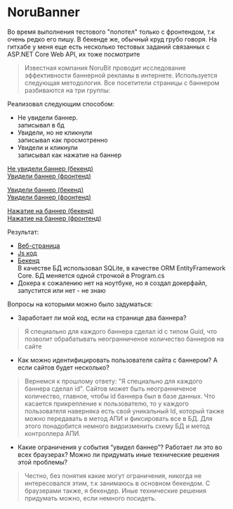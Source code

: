 # NoruBanner

Во время выполнения тестового "попотел" только с фронтендом, т.к очень редко его пишу. В бекенде же, обычный круд грубо говоря.
На гитхабе у меня еще есть несколько тестовых заданий связанных с ASP.NET Core Web API, их тоже посмотрите

> Известная компания NoruBit проводит исследование эффективности баннерной
рекламы в интернете. Используется следующая методология. Все посетители
страницы с баннером разбиваются на три группы:

Реализовал следующим способом:
- Не увидели баннер.    
записывал в бд
- Увидели, но не кликнули <br/>
записывал как просмотренно 
- Увидели и кликнули     
записывал как нажатие на баннер

[Не увидели баннер (бекенд)](https://github.com/egorrrmiller/NoruBanner/blob/d05e2e2e17070ef0df368705792ce68484d13b77/Tibuon/Controllers/BannerController.cs#L41-L53) <br/>
[Увидели баннер (фронтенд)](https://github.com/egorrrmiller/NoruBanner/blob/d05e2e2e17070ef0df368705792ce68484d13b77/Tibuon/Views/Home/Index.cshtml#L11-L20)

[Увидели баннер (бекенд)](https://github.com/egorrrmiller/NoruBanner/blob/d05e2e2e17070ef0df368705792ce68484d13b77/Tibuon/Controllers/BannerController.cs#L41-L53) <br/>
[Увидели баннер (фронтенд)](https://github.com/egorrrmiller/NoruBanner/blob/d05e2e2e17070ef0df368705792ce68484d13b77/Tibuon/Views/Home/Index.cshtml#L11-L20)

[Нажатие на баннер (бекенд)](https://github.com/egorrrmiller/NoruBanner/blob/d05e2e2e17070ef0df368705792ce68484d13b77/Tibuon/Controllers/BannerController.cs#L21-L35) <br/>
[Нажатие на баннер (фронтенд)](https://github.com/egorrrmiller/NoruBanner/blob/d05e2e2e17070ef0df368705792ce68484d13b77/Tibuon/Views/Home/Index.cshtml#L25-L40)


Результат: <br/>
- [Веб-страница](https://github.com/egorrrmiller/NoruBanner/blob/d05e2e2e17070ef0df368705792ce68484d13b77/Tibuon/Views/Home/Index.cshtml)
- [Js код](https://github.com/egorrrmiller/NoruBanner/blob/d05e2e2e17070ef0df368705792ce68484d13b77/Tibuon/Views/Home/Index.cshtml#L8-L41)
- [Бекенд](https://github.com/egorrrmiller/NoruBanner/tree/master/Tibuon) <br/>
В качестве БД использовал SQLite, в качестве ORM EntityFramework Core. БД меняется одной строчкой в Program.cs
- Докера к сожалению нет на ноутбуке, но я создал докерфайл, запустится или нет - не знаю

Вопросы на которыми можно было задуматься:
- Заработает ли мой код, если на странице два баннера? <br/>
> Я специально для каждого баннера сделал id с типом Guid, что позволит обрабатывать неогранниченое количество баннеров на сайте <br/>

- Как можно идентифицировать пользователя сайта с баннером? А если сайтов
будет несколько? <br/>
> Вернемся к прошлому ответу: "Я специально для каждого баннера сделал id". Сайтов может быть неогранниченое количество, главное, чтобы id баннера был в базе данных. Что касается прикрепление к пользователю, то у каждого пользователя наверняка есть свой уникальный Id, который также можно передавать в метод АПИ и фиксировать все в БД. Для этого понадобится немного видоизменить схему БД и метод контроллера АПИ. <br/>

- Какие ограничения у события “увидел баннер”? Работает ли это во всех
браузерах? Можно ли придумать иные технические решения этой проблемы? <br/>
> Честно, без понятия какие могут ограничения, никогда не интересовался этим, т.к занимаюсь в основном бекендом. С браузерами также, я бекендер. Иные технические решения придумать можно, если немного посидеть.
